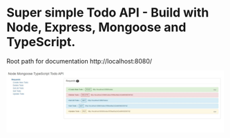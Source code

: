 ﻿# Super simple Todo API - Build with Node, Express, Mongoose and TypeScript.
 
 Root path for documentation
 http://localhost:8080/
 
 ![Alt](content/NodeTypescriptDocs.JPG)

